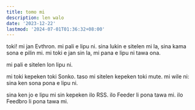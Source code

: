```yaml
---
title: tomo mi
description: len walo 
date: '2023-12-22'
lastmod: '2024-07-01T01:36:32+08:00'
---
```

toki! mi jan Evthron. mi pali e lipu ni. sina lukin e sitelen mi la, sina kama sona e pilin mi. mi toki e jan sin la, mi pana e lipu ni tawa ona.

mi pali e sitelen lon lipu ni.

mi toki kepeken toki Sonko. taso mi sitelen kepeken toki mute. mi wile ni: sina ken sona pona e lipu ni.

sina ken jo e lipu mi sin kepeken ilo RSS. ilo Feeder li pona tawa mi. ilo Feedbro li pona tawa mi.
